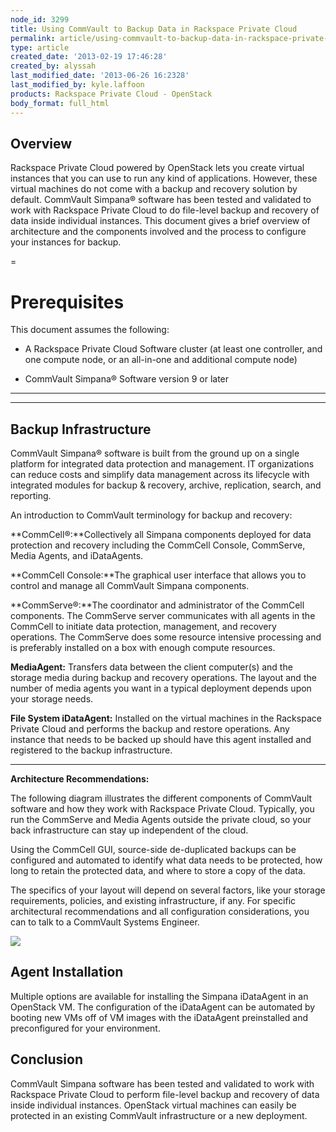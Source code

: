 ```yaml
---
node_id: 3299
title: Using CommVault to Backup Data in Rackspace Private Cloud
permalink: article/using-commvault-to-backup-data-in-rackspace-private-cloud
type: article
created_date: '2013-02-19 17:46:28'
created_by: alyssah
last_modified_date: '2013-06-26 16:2328'
last_modified_by: kyle.laffoon
products: Rackspace Private Cloud - OpenStack
body_format: full_html
---
```


Overview
--------

Rackspace Private Cloud powered by OpenStack lets you create virtual
instances that you can use to run any kind of applications. However,
these virtual machines do not come with a backup and recovery solution
by default. CommVault Simpana&reg; software has been tested and validated to
work with Rackspace Private Cloud to do file-level backup and recovery
of data inside individual instances. This document gives a brief
overview of architecture and the components involved and the process to
configure your instances for backup.

 
=

Prerequisites
=============

This document assumes the following:

-   A Rackspace Private Cloud Software cluster (at least one controller,
    and one compute node, or an all-in-one and additional compute node)

-   CommVault Simpana&reg; Software version 9 or later

** **
-----

**Backup Infrastructure**
-------------------------

CommVault Simpana&reg; software is built from the ground up on a single
platform for integrated data protection and management. IT organizations
can reduce costs and simplify data management across its lifecycle with
integrated modules for backup & recovery, archive, replication, search,
and reporting.

An introduction to CommVault terminology for backup and recovery:

**CommCell&reg;:**Collectively all Simpana components deployed for data
protection and recovery including the CommCell Console, CommServe, Media
Agents, and iDataAgents.

**CommCell Console:**The graphical user interface that allows you to
control and manage all CommVault Simpana components.

**CommServe&reg;:**The coordinator and administrator of the CommCell
components. The CommServe server communicates with all agents in the
CommCell to initiate data protection, management, and recovery
operations.  The CommServe does some resource intensive processing and
is preferably installed on a box with enough compute resources.

**MediaAgent:** Transfers data between the client computer(s) and the
storage media during backup and recovery operations. The layout and the
number of media agents you want in a typical deployment depends upon
your storage needs.

**File System iDataAgent:** Installed on the virtual machines in the
Rackspace Private Cloud and performs the backup and restore operations.
Any instance that needs to be backed up should have this agent installed
and registered to the backup infrastructure.

** **

**Architecture Recommendations:**

The following diagram illustrates the different components of CommVault
software and how they work with Rackspace Private Cloud. Typically, you
run the CommServe and Media Agents outside the private cloud, so your
back infrastructure can stay up independent of the cloud.

Using the CommCell GUI, source-side de-duplicated backups can be
configured and automated to identify what data needs to be protected,
how long to retain the protected data, and where to store a copy of the
data.

The specifics of your layout will depend on several factors, like your
storage requirements, policies, and existing infrastructure, if any. For
specific architectural recommendations and all configuration
considerations, you can to talk to a CommVault Systems Engineer. 

![](/knowledge_center/sites/default/files/styles/half_width/public/field/image/commvault_rackspace_openstack_layout.png)

Agent Installation
------------------

Multiple options are available for installing the Simpana iDataAgent in
an OpenStack VM. The configuration of the iDataAgent can be automated by
booting new VMs off of VM images with the iDataAgent preinstalled and
preconfigured for your environment.

 

Conclusion
----------

CommVault Simpana software has been tested and validated to work with
Rackspace Private Cloud to perform file-level backup and recovery of
data inside individual instances. OpenStack virtual machines can easily
be protected in an existing CommVault infrastructure or a new
deployment.

 

